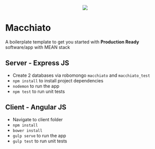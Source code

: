 <p align="center">
<img src="https://raw.githubusercontent.com/msintaha/macchiato/master/assets/img/macchiato-text.png">
</p>

# Macchiato
A boilerplate template to get you started with **Production Ready** software/app with MEAN stack

## Server - Express JS
-  Create 2 databases via robomongo `macchiato` and `macchiato_test`
- `npm install` to install project dependencies
- `nodemon` to run the app
- `npm test` to run unit tests

## Client - Angular JS
- Navigate to client folder
- `npm install`
- `bower install`
- `gulp serve` to run the app
- `gulp test` to run unit tests
